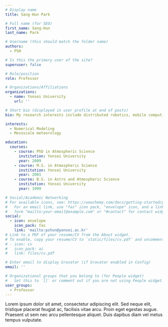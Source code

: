 ```yaml
---
# Display name
title: Sang-Hun Park

# Full name (for SEO)
first_name: Sang-Hun
last_name: Park

# Username (this should match the folder name)
authors:
  - PSH

# Is this the primary user of the site?
superuser: false

# Role/position
role: Professor

# Organizations/Affiliations
organizations:
  - name: Yonsei University
    url: ''

# Short bio (displayed in user profile at end of posts)
bio: My research interests include distributed robotics, mobile computing and programmable matter.

interests:
  - Numerical Modeling
  - Mesoscale meteorology

education:
  courses:
    - course: PhD in Atmospheric Science
      institution: Yonsei University
      year: 2009
    - course: M.S. in Atmospheric Science
      institution: Yonsei University
      year: 2001
    - course: B.S. in Astro and Atmospheric Science
      institution: Yonsei University
      year: 1999

# Social/Academic Networking
# For available icons, see: https://wowchemy.com/docs/getting-started/page-builder/#icons
#   For an email link, use "fas" icon pack, "envelope" icon, and a link in the
#   form "mailto:your-email@example.com" or "#contact" for contact widget.
social:
  - icon: envelope
    icon_pack: fas
    link: 'mailto:pshun@yonsei.ac.kr'
# Link to a PDF of your resume/CV from the About widget.
# To enable, copy your resume/CV to `static/files/cv.pdf` and uncomment the lines below.
# - icon: cv
#   icon_pack: ai
#   link: files/cv.pdf

# Enter email to display Gravatar (if Gravatar enabled in Config)
email: ''

# Organizational groups that you belong to (for People widget)
#   Set this to `[]` or comment out if you are not using People widget.
user_groups:
  - Professor
---
```


Lorem ipsum dolor sit amet, consectetur adipiscing elit. Sed neque elit, tristique placerat feugiat ac, facilisis vitae arcu. Proin eget egestas augue. Praesent ut sem nec arcu pellentesque aliquet. Duis dapibus diam vel metus tempus vulputate.
